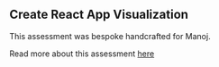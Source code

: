 ## Create React App Visualization

This assessment was bespoke handcrafted for Manoj.

Read more about this assessment [here](https://react.eogresources.com)
